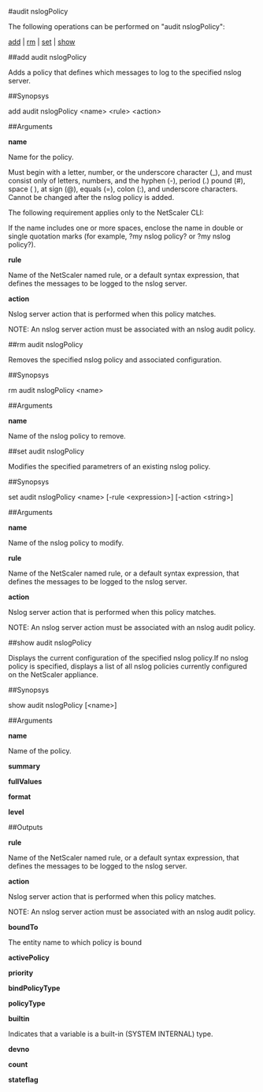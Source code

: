 #audit nslogPolicy

The following operations can be performed on "audit nslogPolicy":


[add](#add-audit-nslogpolicy) | [rm](#rm-audit-nslogpolicy) | [set](#set-audit-nslogpolicy) | [show](#show-audit-nslogpolicy)

##add audit nslogPolicy

Adds a policy that defines which messages to log to the specified nslog server.


##Synopsys

add audit nslogPolicy &lt;name> &lt;rule> &lt;action>


##Arguments

<b>name</b>
Name for the policy. 
Must begin with a letter, number, or the underscore character (_), and must consist only of letters, numbers, and the hyphen (-), period (.) pound (#), space ( ), at sign (@), equals (=), colon (:), and underscore characters. Cannot be changed after the nslog policy is added.
The following requirement applies only to the NetScaler CLI:
If the name includes one or more spaces, enclose the name in double or single quotation marks (for example, ?my nslog policy? or ?my nslog policy?).

<b>rule</b>
Name of the NetScaler named rule, or a default syntax expression, that defines the messages to be logged to the nslog server.

<b>action</b>
Nslog server action that is performed when this policy matches.
NOTE: An nslog server action must be associated with an nslog audit policy.



##rm audit nslogPolicy

Removes the specified nslog policy and associated configuration.


##Synopsys

rm audit nslogPolicy &lt;name>


##Arguments

<b>name</b>
Name of the nslog policy to remove.



##set audit nslogPolicy

Modifies the specified parametrers of an existing nslog policy.


##Synopsys

set audit nslogPolicy &lt;name> [-rule &lt;expression>] [-action &lt;string>]


##Arguments

<b>name</b>
Name of the nslog policy to modify.

<b>rule</b>
Name of the NetScaler named rule, or a default syntax expression, that defines the messages to be logged to the nslog server.

<b>action</b>
Nslog server action that is performed when this policy matches.
NOTE: An nslog server action must be associated with an nslog audit policy.



##show audit nslogPolicy

Displays the current configuration of the specified nslog policy.If no nslog policy is specified, displays a list of all nslog policies currently configured on the NetScaler appliance.


##Synopsys

show audit nslogPolicy [&lt;name>]


##Arguments

<b>name</b>
Name of the policy.

<b>summary</b>

<b>fullValues</b>

<b>format</b>

<b>level</b>



##Outputs

<b>rule</b>
Name of the NetScaler named rule, or a default syntax expression, that defines the messages to be logged to the nslog server.

<b>action</b>
Nslog server action that is performed when this policy matches.
NOTE: An nslog server action must be associated with an nslog audit policy.

<b>boundTo</b>
The entity name to which policy is bound

<b>activePolicy</b>

<b>priority</b>

<b>bindPolicyType</b>

<b>policyType</b>

<b>builtin</b>
Indicates that a variable is a built-in (SYSTEM INTERNAL) type.

<b>devno</b>

<b>count</b>

<b>stateflag</b>



